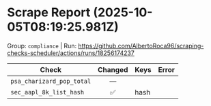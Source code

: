 # Scrape Report (2025-10-05T08:19:25.981Z)

Group: `compliance`  |  Run: https://github.com/AlbertoRoca96/scraping-checks-scheduler/actions/runs/18256174237

| Check | Changed | Keys | Error |
|---|:---:|:--|:--|
| `psa_charizard_pop_total` | — |  |  |
| `sec_aapl_8k_list_hash` | ✅ | hash |  |
